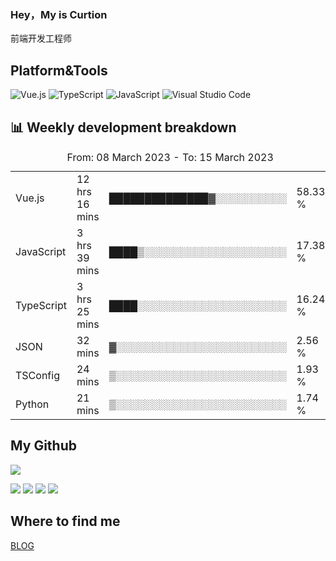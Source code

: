 ### Hey，My is Curtion
前端开发工程师
## Platform&Tools

![Vue.js](https://img.shields.io/badge/-Vue.js-4FC08D?style=flat-square&logo=Vue.js&logoColor=white)
![TypeScript](https://img.shields.io/badge/-TypeScript-007ACC?style=flat-square&logo=typescript&logoColor=white)
![JavaScript](https://img.shields.io/badge/-JavaScript-F7DF1E?style=flat-square&logo=javascript&logoColor=black)
![Visual Studio Code](https://img.shields.io/badge/-VSCode-007ACC?style=flat-square&logo=Visual-Studio-Code&logoColor=white)

## 📊 Weekly development breakdown

<!--START_SECTION:waka-->

<table><caption>From: 08 March 2023 - To: 15 March 2023</caption><tr><td>Vue.js</td><td>12 hrs 16 mins</td><td>██████████████▓░░░░░░░░░░</td><td>58.33 %</td></tr><tr><td>JavaScript</td><td>3 hrs 39 mins</td><td>████▒░░░░░░░░░░░░░░░░░░░░</td><td>17.38 %</td></tr><tr><td>TypeScript</td><td>3 hrs 25 mins</td><td>████░░░░░░░░░░░░░░░░░░░░░</td><td>16.24 %</td></tr><tr><td>JSON</td><td>32 mins</td><td>▓░░░░░░░░░░░░░░░░░░░░░░░░</td><td>2.56 %</td></tr><tr><td>TSConfig</td><td>24 mins</td><td>▒░░░░░░░░░░░░░░░░░░░░░░░░</td><td>1.93 %</td></tr><tr><td>Python</td><td>21 mins</td><td>▒░░░░░░░░░░░░░░░░░░░░░░░░</td><td>1.74 %</td></tr></table>

<!--END_SECTION:waka-->

## My Github

![](http://github-profile-summary-cards.vercel.app/api/cards/profile-details?username=curtion&theme=nord_bright)

![](http://github-profile-summary-cards.vercel.app/api/cards/stats?username=curtion&theme=nord_bright)
![](http://github-profile-summary-cards.vercel.app/api/cards/productive-time?username=curtion&theme=nord_bright&utcOffset=8)
![](http://github-profile-summary-cards.vercel.app/api/cards/repos-per-language?username=curtion&theme=nord_bright)
![](http://github-profile-summary-cards.vercel.app/api/cards/most-commit-language?username=curtion&theme=nord_bright)

## Where to find me

[BLOG](https://blog.3gxk.net)
